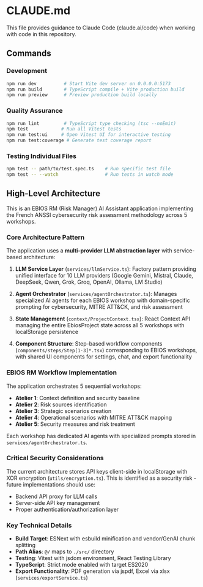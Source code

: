 # CLAUDE.md

This file provides guidance to Claude Code (claude.ai/code) when working with code in this repository.

## Commands

### Development
```bash
npm run dev          # Start Vite dev server on 0.0.0.0:5173
npm run build        # TypeScript compile + Vite production build
npm run preview      # Preview production build locally
```

### Quality Assurance
```bash
npm run lint         # TypeScript type checking (tsc --noEmit)
npm test            # Run all Vitest tests
npm run test:ui     # Open Vitest UI for interactive testing
npm run test:coverage # Generate test coverage report
```

### Testing Individual Files
```bash
npm test -- path/to/test.spec.ts    # Run specific test file
npm test -- --watch                 # Run tests in watch mode
```

## High-Level Architecture

This is an EBIOS RM (Risk Manager) AI Assistant application implementing the French ANSSI cybersecurity risk assessment methodology across 5 workshops.

### Core Architecture Pattern
The application uses a **multi-provider LLM abstraction layer** with service-based architecture:

1. **LLM Service Layer** (`services/llmService.ts`): Factory pattern providing unified interface for 10 LLM providers (Google Gemini, Mistral, Claude, DeepSeek, Qwen, Grok, Groq, OpenAI, Ollama, LM Studio)

2. **Agent Orchestrator** (`services/agentOrchestrator.ts`): Manages specialized AI agents for each EBIOS workshop with domain-specific prompting for cybersecurity, MITRE ATT&CK, and risk assessment

3. **State Management** (`context/ProjectContext.tsx`): React Context API managing the entire EbiosProject state across all 5 workshops with localStorage persistence

4. **Component Structure**: Step-based workflow components (`components/steps/Step[1-3]*.tsx`) corresponding to EBIOS workshops, with shared UI components for settings, chat, and export functionality

### EBIOS RM Workflow Implementation
The application orchestrates 5 sequential workshops:
- **Atelier 1**: Context definition and security baseline
- **Atelier 2**: Risk sources identification
- **Atelier 3**: Strategic scenarios creation
- **Atelier 4**: Operational scenarios with MITRE ATT&CK mapping
- **Atelier 5**: Security measures and risk treatment

Each workshop has dedicated AI agents with specialized prompts stored in `services/agentOrchestrator.ts`.

### Critical Security Considerations
The current architecture stores API keys client-side in localStorage with XOR encryption (`utils/encryption.ts`). This is identified as a security risk - future implementations should use:
- Backend API proxy for LLM calls
- Server-side API key management
- Proper authentication/authorization layer

### Key Technical Details
- **Build Target**: ESNext with esbuild minification and vendor/GenAI chunk splitting
- **Path Alias**: `@/` maps to `./src/` directory
- **Testing**: Vitest with jsdom environment, React Testing Library
- **TypeScript**: Strict mode enabled with target ES2020
- **Export Functionality**: PDF generation via jspdf, Excel via xlsx (`services/exportService.ts`)